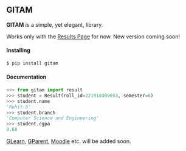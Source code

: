 ## GITAM

<b>GITAM</b> is a simple, yet elegant, library.


Works only with the [Results Page](https://doeresults.gitam.edu/) for now. New version coming soon!<br>

#### Installing

```python 
$ pip install gitam
```

#### Documentation

```python
>>> from gitam import result
>>> student = Result(roll_id=221810309053, semester=6)
>>> student.name
'Rohit G'
>>> student.branch
'Computer Science and Engineering'
>>> student.cgpa
8.68
```

[GLearn](https://login.gitam.edu/), [GParent](https://gparent.gitam.edu/), [Moodle](https://learn.gitam.edu/) etc. will be added soon.